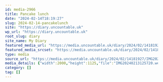 ```yaml
---
id: media-2966
title: Pancake lunch
date: "2024-02-14T18:19:27"
slug: 2024-02-14-pancakelunch
site: "https://diary.uncountable.uk"
wp_url: "https://diary.uncountable.uk"
root_slug: diary
site_name: My Diary
featured_media_url: "https://media.uncountable.uk/diary/2024/02/14181927/IMG20240213125720.webp"
featured_media_srcset: "https://media.uncountable.uk/diary/2024/02/14181927/IMG20240213125720-300x169.webp 300w, https://media.uncountable.uk/diary/2024/02/14181927/IMG20240213125720-1024x576.webp 1024w, https://media.uncountable.uk/diary/2024/02/14181927/IMG20240213125720-150x150.webp 150w, https://media.uncountable.uk/diary/2024/02/14181927/IMG20240213125720-640x360.webp 640w, https://media.uncountable.uk/diary/2024/02/14181927/IMG20240213125720.webp 2000w"
type: media
source_url: "https://media.uncountable.uk/diary/2024/02/14181927/IMG20240213125720.webp"
media_details: {"width":2000,"height":1125,"file":"IMG20240213125720.webp","filesize":195660,"sizes":{"medium":{"file":"IMG20240213125720-300x169.webp","width":300,"height":169,"filesize":12274,"mime_type":"image/webp","source_url":"https://media.uncountable.uk/diary/2024/02/14181927/IMG20240213125720-300x169.webp"},"large":{"file":"IMG20240213125720-1024x576.webp","width":1024,"height":576,"filesize":87460,"mime_type":"image/webp","source_url":"https://media.uncountable.uk/diary/2024/02/14181927/IMG20240213125720-1024x576.webp"},"thumbnail":{"file":"IMG20240213125720-150x150.webp","width":150,"height":150,"filesize":5936,"mime_type":"image/webp","source_url":"https://media.uncountable.uk/diary/2024/02/14181927/IMG20240213125720-150x150.webp"},"mobwidth":{"file":"IMG20240213125720-640x360.webp","width":640,"height":360,"filesize":40688,"mime_type":"image/webp","source_url":"https://media.uncountable.uk/diary/2024/02/14181927/IMG20240213125720-640x360.webp"},"full":{"file":"IMG20240213125720.webp","width":2000,"height":1125,"mime_type":"image/webp","source_url":"https://media.uncountable.uk/diary/2024/02/14181927/IMG20240213125720.webp"}},"image_meta":{"aperture":"0","credit":"","camera":"","caption":"","created_timestamp":"0","copyright":"","focal_length":"0","iso":"0","shutter_speed":"0","title":"","orientation":"0","keywords":[]}}
category: []
tag: []
---
```


